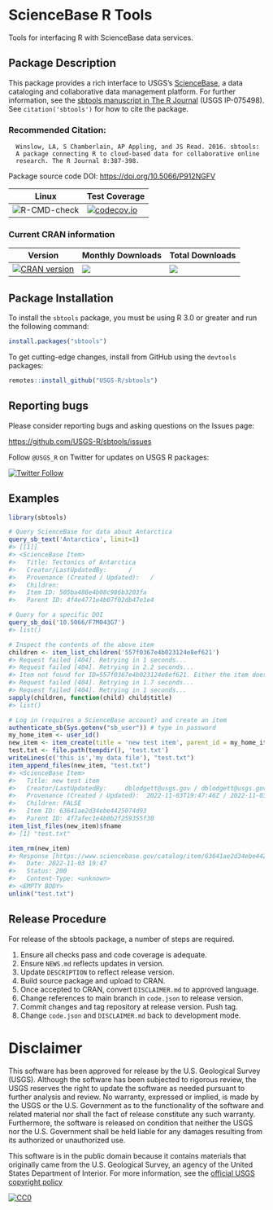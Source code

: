 
<!-- README.md is generated from README.Rmd. Please edit that file -->

# ScienceBase R Tools

Tools for interfacing R with ScienceBase data services.

## Package Description

This package provides a rich interface to USGS’s
[ScienceBase](https://www.sciencebase.gov/), a data cataloging and
collaborative data management platform. For further information, see the
[sbtools manuscript in The R
Journal](https://journal.r-project.org/archive/2016-1/winslow-chamberlain-appling-etal.pdf)
(USGS IP-075498). See `citation('sbtools')` for how to cite the package.

### Recommended Citation:

      Winslow, LA, S Chamberlain, AP Appling, and JS Read. 2016. sbtools: 
      A package connecting R to cloud-based data for collaborative online 
      research. The R Journal 8:387-398.

Package source code DOI: <https://doi.org/10.5066/P912NGFV>

| Linux                                                                             | Test Coverage                                                                                                                                |
|-----------------------------------------------------------------------------------|----------------------------------------------------------------------------------------------------------------------------------------------|
| ![R-CMD-check](https://github.com/usgs-r/sbtools/workflows/R-CMD-check/badge.svg) | [![codecov.io](https://codecov.io/github/USGS-R/sbtools/coverage.svg?branch=master)](https://codecov.io/github/USGS-R/sbtools?branch=master) |

### Current CRAN information

| Version                                                                                                     | Monthly Downloads                                                                            | Total Downloads                                                                                          |
|-------------------------------------------------------------------------------------------------------------|----------------------------------------------------------------------------------------------|----------------------------------------------------------------------------------------------------------|
| [![CRAN version](https://www.r-pkg.org/badges/version/sbtools)](https://cran.r-project.org/package=sbtools) | [![](https://cranlogs.r-pkg.org/badges/sbtools)](https://cran.r-project.org/package=sbtools) | [![](https://cranlogs.r-pkg.org/badges/grand-total/sbtools)](https://cran.r-project.org/package=sbtools) |

## Package Installation

To install the `sbtools` package, you must be using R 3.0 or greater and
run the following command:

``` r
install.packages("sbtools")
```

To get cutting-edge changes, install from GitHub using the `devtools`
packages:

``` r
remotes::install_github("USGS-R/sbtools")
```

## Reporting bugs

Please consider reporting bugs and asking questions on the Issues page:

<https://github.com/USGS-R/sbtools/issues>

Follow `@USGS_R` on Twitter for updates on USGS R packages:

[![Twitter
Follow](https://img.shields.io/twitter/follow/USGS_R.svg?style=social&label=Follow%20USGS_R)](https://twitter.com/USGS_R)

## Examples

``` r
library(sbtools)

# Query ScienceBase for data about Antarctica
query_sb_text('Antarctica', limit=1)
#> [[1]]
#> <ScienceBase Item> 
#>   Title: Tectonics of Antarctica
#>   Creator/LastUpdatedBy:      / 
#>   Provenance (Created / Updated):   / 
#>   Children: 
#>   Item ID: 505ba488e4b08c986b3203fa
#>   Parent ID: 4f4e4771e4b07f02db47e1e4

# Query for a specific DOI
query_sb_doi('10.5066/F7M043G7')
#> list()

# Inspect the contents of the above item
children <- item_list_children('557f0367e4b023124e8ef621')
#> Request failed [404]. Retrying in 1 seconds...
#> Request failed [404]. Retrying in 2.2 seconds...
#> Item not found for ID=557f0367e4b023124e8ef621. Either the item does not exist or the item is secured and requires authentication to access.FALSE
#> Request failed [404]. Retrying in 1.7 seconds...
#> Request failed [404]. Retrying in 1 seconds...
sapply(children, function(child) child$title)
#> list()

# Log in (requires a ScienceBase account) and create an item
authenticate_sb(Sys.getenv("sb_user")) # type in password
my_home_item <- user_id()
new_item <- item_create(title = 'new test item', parent_id = my_home_item)
test.txt <- file.path(tempdir(), 'test.txt')
writeLines(c('this is','my data file'), "test.txt")
item_append_files(new_item, "test.txt")
#> <ScienceBase Item> 
#>   Title: new test item
#>   Creator/LastUpdatedBy:     dblodgett@usgs.gov / dblodgett@usgs.gov
#>   Provenance (Created / Updated):  2022-11-03T19:47:46Z / 2022-11-03T19:47:48Z
#>   Children: FALSE
#>   Item ID: 63641ae2d34ebe4425074d93
#>   Parent ID: 4f7afec1e4b0b2f259355f30
item_list_files(new_item)$fname
#> [1] "test.txt"

item_rm(new_item)
#> Response [https://www.sciencebase.gov/catalog/item/63641ae2d34ebe4425074d93?format=json]
#>   Date: 2022-11-03 19:47
#>   Status: 200
#>   Content-Type: <unknown>
#> <EMPTY BODY>
unlink("test.txt")
```

## Release Procedure

For release of the sbtools package, a number of steps are required.

1.  Ensure all checks pass and code coverage is adequate.
2.  Ensure `NEWS.md` reflects updates in version.
3.  Update `DESCRIPTION` to reflect release version.
4.  Build source package and upload to CRAN.
5.  Once accepted to CRAN, convert `DISCLAIMER.md` to approved language.
6.  Change references to main branch in `code.json` to release version.
7.  Commit changes and tag repository at release version. Push tag.
8.  Change `code.json` and `DISCLAIMER.md` back to development mode.

# Disclaimer

This software has been approved for release by the U.S. Geological
Survey (USGS). Although the software has been subjected to rigorous
review, the USGS reserves the right to update the software as needed
pursuant to further analysis and review. No warranty, expressed or
implied, is made by the USGS or the U.S. Government as to the
functionality of the software and related material nor shall the fact of
release constitute any such warranty. Furthermore, the software is
released on condition that neither the USGS nor the U.S. Government
shall be held liable for any damages resulting from its authorized or
unauthorized use.

This software is in the public domain because it contains materials that
originally came from the U.S. Geological Survey, an agency of the United
States Department of Interior. For more information, see the [official
USGS copyright
policy](https://www.usgs.gov/information-policies-and-instructions/copyrights-and-credits "official USGS copyright policy")

[![CC0](https://i.creativecommons.org/p/zero/1.0/88x31.png)](https://creativecommons.org/publicdomain/zero/1.0/)
